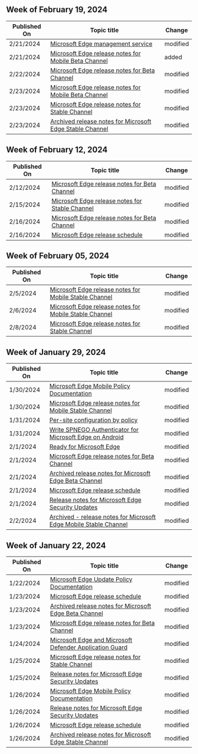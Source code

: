 <!-- This file is generated automatically each week. Changes made to this file will be overwritten.-->



## Week of February 19, 2024


| Published On |Topic title | Change |
|------|------------|--------|
| 2/21/2024 | [Microsoft Edge management service](/DeployEdge/microsoft-edge-management-service) | modified |
| 2/21/2024 | [Microsoft Edge release notes for Mobile Beta Channel](/DeployEdge/microsoft-edge-relnote-mobile-beta-channel) | added |
| 2/22/2024 | [Microsoft Edge release notes for Beta Channel](/DeployEdge/microsoft-edge-relnote-beta-channel) | modified |
| 2/23/2024 | [Microsoft Edge release notes for Mobile Beta Channel](/DeployEdge/microsoft-edge-relnote-mobile-beta-channel) | modified |
| 2/23/2024 | [Microsoft Edge release notes for Stable Channel](/DeployEdge/microsoft-edge-relnote-stable-channel) | modified |
| 2/23/2024 | [Archived release notes for Microsoft Edge Stable Channel](/DeployEdge/microsoft-edge-relnote-archive-stable-channel) | modified |


## Week of February 12, 2024


| Published On |Topic title | Change |
|------|------------|--------|
| 2/12/2024 | [Microsoft Edge release notes for Beta Channel](/DeployEdge/microsoft-edge-relnote-beta-channel) | modified |
| 2/15/2024 | [Microsoft Edge release notes for Stable Channel](/DeployEdge/microsoft-edge-relnote-stable-channel) | modified |
| 2/16/2024 | [Microsoft Edge release notes for Beta Channel](/DeployEdge/microsoft-edge-relnote-beta-channel) | modified |
| 2/16/2024 | [Microsoft Edge release schedule](/DeployEdge/microsoft-edge-release-schedule) | modified |


## Week of February 05, 2024


| Published On |Topic title | Change |
|------|------------|--------|
| 2/5/2024 | [Microsoft Edge release notes for Mobile Stable Channel](/DeployEdge/microsoft-edge-relnote-mobile-stable-channel) | modified |
| 2/6/2024 | [Microsoft Edge release notes for Mobile Stable Channel](/DeployEdge/microsoft-edge-relnote-mobile-stable-channel) | modified |
| 2/8/2024 | [Microsoft Edge release notes for Stable Channel](/DeployEdge/microsoft-edge-relnote-stable-channel) | modified |


## Week of January 29, 2024


| Published On |Topic title | Change |
|------|------------|--------|
| 1/30/2024 | [Microsoft Edge Mobile Policy Documentation](/DeployEdge/microsoft-edge-mobile-policies) | modified |
| 1/30/2024 | [Microsoft Edge release notes for Mobile Stable Channel](/DeployEdge/microsoft-edge-relnote-mobile-stable-channel) | modified |
| 1/31/2024 | [Per-site configuration by policy](/DeployEdge/per-site-configuration-by-policy) | modified |
| 1/31/2024 | [Write SPNEGO Authenticator for Microsoft Edge on Android](/DeployEdge/edge-learnmore-write-spnego-authenticator) | modified |
| 2/1/2024 | [Ready for Microsoft Edge](/DeployEdge/deploy-edge-ready-for-edge) | modified |
| 2/1/2024 | [Microsoft Edge release notes for Beta Channel](/DeployEdge/microsoft-edge-relnote-beta-channel) | modified |
| 2/1/2024 | [Archived release notes for Microsoft Edge Beta Channel](/DeployEdge/microsoft-edge-relnote-archive-beta-channel) | modified |
| 2/1/2024 | [Microsoft Edge release schedule](/DeployEdge/microsoft-edge-release-schedule) | modified |
| 2/1/2024 | [Release notes for Microsoft Edge Security Updates](/DeployEdge/microsoft-edge-relnotes-security) | modified |
| 2/2/2024 | [Archived - release notes for Microsoft Edge Mobile Stable Channel](/DeployEdge/microsoft-edge-relnote-archive-mobile-stable-channel) | modified |


## Week of January 22, 2024


| Published On |Topic title | Change |
|------|------------|--------|
| 1/22/2024 | [Microsoft Edge Update Policy Documentation](/DeployEdge/microsoft-edge-update-policies) | modified |
| 1/23/2024 | [Microsoft Edge release schedule](/DeployEdge/microsoft-edge-release-schedule) | modified |
| 1/23/2024 | [Archived release notes for Microsoft Edge Beta Channel](/DeployEdge/microsoft-edge-relnote-archive-beta-channel) | modified |
| 1/23/2024 | [Microsoft Edge release notes for Beta Channel](/DeployEdge/microsoft-edge-relnote-beta-channel) | modified |
| 1/24/2024 | [Microsoft Edge and Microsoft Defender Application Guard](/DeployEdge/microsoft-edge-security-windows-defender-application-guard) | modified |
| 1/25/2024 | [Microsoft Edge release notes for Stable Channel](/DeployEdge/microsoft-edge-relnote-stable-channel) | modified |
| 1/25/2024 | [Release notes for Microsoft Edge Security Updates](/DeployEdge/microsoft-edge-relnotes-security) | modified |
| 1/26/2024 | [Microsoft Edge Mobile Policy Documentation](/DeployEdge/microsoft-edge-mobile-policies) | modified |
| 1/26/2024 | [Release notes for Microsoft Edge Security Updates](/DeployEdge/microsoft-edge-relnotes-security) | modified |
| 1/26/2024 | [Microsoft Edge release schedule](/DeployEdge/microsoft-edge-release-schedule) | modified |
| 1/26/2024 | [Archived release notes for Microsoft Edge Stable Channel](/DeployEdge/microsoft-edge-relnote-archive-stable-channel) | modified |
